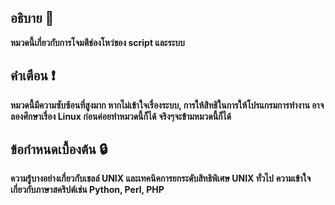 ## อธิบาย 💬
**หมวดนี้เกี่ยวกับการโจมตีช่องโหว่ของ script และระบบ**

## คำเตือน ❗
**หมวดนี้มีความซับซ้อนที่สูงมาก หากไม่เข้าใจเรื่องระบบ, การให้สิทธิในการให้โปรแกรมการทำงาน อาจลองศึกษาเรื่อง Linux ก่อนค่อยทำหมวดนี้ก็ได้ จริงๆจะข้ามหมวดนี้ก็ได้**

## ข้อกําหนดเบื้องต้น 🔒
**ความรู้บางอย่างเกี่ยวกับเชลล์ UNIX และเทคนิคการยกระดับสิทธิพิเศษ UNIX ทั่วไป**
**ความเข้าใจเกี่ยวกับภาษาสคริปต์เช่น Python, Perl, PHP**
